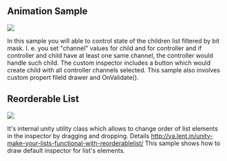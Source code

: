 ## Animation Sample

![](https://raw.githubusercontent.com/pecheny/ExtendingUnityEditor/master/Assets/08-CustomInspector/AnimationSample/Preview/preview.png)

In this sample you will able to control state of the children list filtered by bit mask.
I. e. you set "channel" values for child and for controller and if controller and child have at least one same channel, the controller would handle such child.
The custom inspector includes a button which would create child with all controller channels selected.
This sample also involves custom propert fileld drawer and OnValidate().

## Reorderable List

![](https://raw.githubusercontent.com/pecheny/ExtendingUnityEditor/master/Assets/08-CustomInspector/ReorderableList/Preview/preview.png)

It's internal unity utility class which allows to change order of list elements in the inspector by dragging and dropping.
Details http://va.lent.in/unity-make-your-lists-functional-with-reorderablelist/
This sample shows how to draw default inspector for list's elements.
